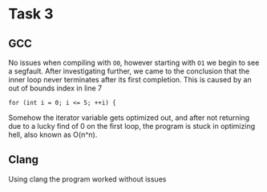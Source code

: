 # Task 3
## GCC
No issues when compiling with `O0`, however starting with `O1` we begin to see a segfault.
After investigating further, we came to the conclusion that the inner loop never terminates after its first completion.
This is caused by an out of bounds index in line 7
```
for (int i = 0; i <= 5; ++i) {
```
Somehow the iterator variable gets optimized out, and after not returning due to a lucky find of 0 on the first loop, the program is stuck in optimizing hell, also known as O(n^n).
## Clang
Using clang the program worked without issues
